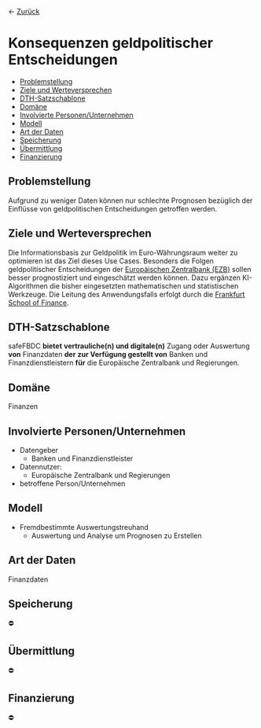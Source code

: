 &larr; [Zurück](..)
# Konsequenzen geldpolitischer Entscheidungen

-   [Problemstellung](#problemstellung)
-   [Ziele und Werteversprechen](#ziele)
-   [DTH-Satzschablone](#schablone)
-   [Domäne](#domaene)
-   [Involvierte Personen/Unternehmen](#involv)
-   [Modell](#modell)
-   [Art der Daten](#daten)
-   [Speicherung](#speicherung)
-   [Übermittlung](#uebermittlung)
-   [Finanzierung](#finanzierung)

<a name="problemstellung"></a>
## Problemstellung

Aufgrund zu weniger Daten können nur schlechte Prognosen bezüglich der Einflüsse von geldpolitischen Entscheidungen getroffen werden.

<a name="ziele"></a>
## Ziele und Werteversprechen

Die Informationsbasis zur Geldpolitik im Euro-Währungsraum weiter zu optimieren ist das Ziel dieses Use Cases. Besonders die Folgen geldpolitischer Entscheidungen der  [Europäischen Zentralbank (EZB)](https://www.ecb.europa.eu/ecb/html/index.de.html)  sollen besser prognostiziert und eingeschätzt werden können. Dazu ergänzen KI-Algorithmen die bisher eingesetzten mathematischen und statistischen Werkzeuge. Die Leitung des Anwendungsfalls erfolgt durch die  [Frankfurt School of Finance](https://www.frankfurt-school.de/home).

<a name="schablone"></a>
## DTH-Satzschablone

safeFBDC **bietet** **vertrauliche(n) und digitale(n)** Zugang oder Auswertung  **von**  Finanzdaten  **der** <Betroffenen Personen oder Unternehmen>  **zur Verfügung gestellt von**  Banken und Finanzdienstleistern  **für** die Europäische Zentralbank und Regierungen.

<a name="domaene"></a>
## Domäne

Finanzen

<a name="involv"></a>
## Involvierte Personen/Unternehmen

-   Datengeber
    -   Banken und Finanzdienstleister
-   Datennutzer:
    -   Europäische Zentralbank und Regierungen
-   betroffene Person/Unternehmen

<a name="modell"></a>
## Modell

-   Fremdbestimmte Auswertungstreuhand
    -   Auswertung und Analyse um Prognosen zu Erstellen

<a name="daten"></a>
## Art der Daten

Finanzdaten

<a name="speicherung"></a>
## Speicherung

:no_entry:

<a name="uebermittlung"></a>
## Übermittlung

:no_entry:

<a name="finanzierung"></a>
## Finanzierung

:no_entry: